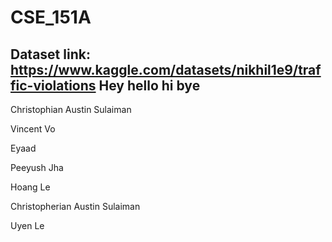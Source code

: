 # CSE_151A

## Dataset link: https://www.kaggle.com/datasets/nikhil1e9/traffic-violations Hey hello hi bye

Christophian Austin Sulaiman


Vincent Vo

Eyaad

Peeyush Jha

Hoang Le

Christopherian Austin Sulaiman


Uyen Le


